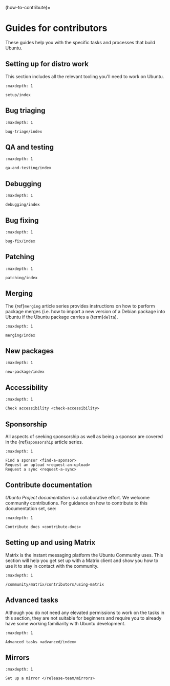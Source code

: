 (how-to-contribute)=
# Guides for contributors

These guides help you with the specific tasks and processes that build Ubuntu.


## Setting up for distro work

This section includes all the relevant tooling you'll need to work on Ubuntu.

```{toctree}
:maxdepth: 1

setup/index
```

## Bug triaging

```{toctree}
:maxdepth: 1

bug-triage/index
```


## QA and testing

```{toctree}
:maxdepth: 1

qa-and-testing/index
```


## Debugging

```{toctree}
:maxdepth: 1

debugging/index
```


## Bug fixing

```{toctree}
:maxdepth: 1

bug-fix/index
```


## Patching

```{toctree}
:maxdepth: 1

patching/index
```


## Merging

The {ref}`merging` article series provides instructions on how to perform package merges (i.e. how to import a new version of a Debian package into Ubuntu if the Ubuntu package carries a {term}`delta`).

```{toctree}
:maxdepth: 1

merging/index
```


## New packages

```{toctree}
:maxdepth: 1

new-package/index
```


## Accessibility

```{toctree}
:maxdepth: 1

Check accessibility <check-accessibility>
```


## Sponsorship

All aspects of seeking sponsorship as well as being a sponsor are covered in the {ref}`sponsorship` article series.

```{toctree}
:maxdepth: 1

Find a sponsor <find-a-sponsor>
Request an upload <request-an-upload>
Request a sync <request-a-sync>
```


## Contribute documentation

*Ubuntu Project documentation* is a collaborative effort. We welcome community contributions. For guidance on how to contribute to this documentation set, see:

```{toctree}
:maxdepth: 1

Contribute docs <contribute-docs>
```


## Setting up and using Matrix

Matrix is the instant messaging platform the Ubuntu Community uses.
This section will help you get set up with a Matrix client and show you how to use it to stay in contact with the community.

```{toctree}
:maxdepth: 1

/community/matrix/contributors/using-matrix
```


## Advanced tasks

Although you do not need any elevated permissions to work on the tasks in this
section, they are not suitable for beginners and require you to already have
some working familiarity with Ubuntu development. 

```{toctree}
:maxdepth: 1

Advanced tasks <advanced/index>
```


## Mirrors

```{toctree}
:maxdepth: 1

Set up a mirror </release-team/mirrors>
```
